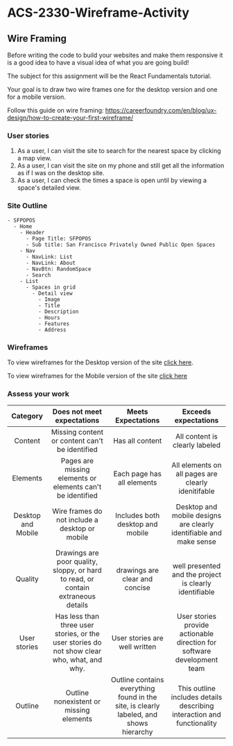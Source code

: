 # ACS-2330-Wireframe-Activity

## Wire Framing

Before writing the code to build your websites and make them responsive it is a good idea to have a visual idea of what you are going build!

The subject for this assignment will be the React Fundamentals tutorial. 

Your goal is to draw two wire frames one for the desktop version and one for a mobile version. 

Follow this guide on wire framing: https://careerfoundry.com/en/blog/ux-design/how-to-create-your-first-wireframe/

### User stories

1. As a user, I can visit the site to search for the nearest space by clicking a map view.
2. As a user, I can visit the site on my phone and still get all the information as if I was on the desktop site.
3. As a user, I can check the times a space is open until by viewing a space's detailed view.

### Site Outline

```
- SFPOPOS
  - Home
    - Header
      - Page Title: SFPOPOS
      - Sub title: San Francisco Privately Owned Public Open Spaces
    - Nav
      - NavLink: List
      - NavLink: About
      - NavBtn: RandomSpace
      - Search
    - List
      - Spaces in grid
        - Detail view
          - Image
          - Title
          - Description
          - Hours
          - Features
          - Address
```

### Wireframes

To view wireframes for the Desktop version of the site [click here](https://miro.com/app/board/uXjVMXxEETw=/?share_link_id=426004006976).

To view wireframes for the Mobile version of the site [click here](https://miro.com/app/board/uXjVMX2jUWo=/?share_link_id=835682607843)

### Assess your work

| Category | Does not meet expectations | Meets Expectations | Exceeds expectations |
|:--------:|:--------------------------:|:------------------:|:--------------------:|
| Content | Missing content or content can't be identified | Has all content | All content is clearly labeled |
| Elements | Pages are missing elements or elements can't be identified | Each page has all elements | All elements on all pages are clearly idenitifable |
| Desktop and Mobile | Wire frames do not include a desktop or mobile | Includes both desktop and mobile | Desktop and mobile designs are clearly identifiable and make sense |
| Quality | Drawings are poor quality, sloppy, or hard to read, or contain extraneous details | drawings are clear and concise | well presented and the project is clearly identifiable | 
| User stories | Has less than three user stories, or the user stories do not show clear who, what, and why. | User stories are well written | User stories provide actionable direction for software development team |
| Outline | Outline nonexistent or missing elements | Outline contains everything found in the site, is clearly labeled, and shows hierarchy | This outline includes details describing interaction and functionality |